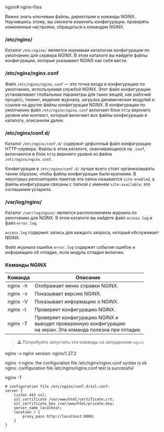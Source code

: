 ngoni# nginx-files

Важно знать ключевые файлы, директории и команды NGINX. Научившись этому,
вы сможете изменять конфигурации, проверять измененные настройки,
обращаться к командам NGINX.

### /etc/nginx/

Каталог `/etc/nginx/` является корневым каталогом конфигурации по умолчанию для сервера NGINX.
В этом каталоге вы найдете файлы конфигурации, которые указывают NGINX как себя вести.

### /etc/nginx/nginx.conf

Файл `/etc/nginx/nginx.conf` — это точка входа в конфигурацию по умолчанию, используемая службой NGINX.
Этот файл конфигурации устанавливает глобальные параметры для таких вещей, как рабочий процесс,
тюнинг, ведение журнала, загрузка динамических модулей и ссылки на другие файлы конфигурации NGINX. В
конфигурации по умолчанию файл `/etc/nginx/nginx.conf` включает блок `http` верхнего уровня
или контекст, который включает все файлы конфигурации в каталоге, описанном далее.

### /etc/nginx/conf.d/

Каталог `/etc/nginx/conf.d/` содержит дефолтный файл конфигурации HTTP-сервера. Файлы в этом каталоге,
оканчивающиеся на `.conf`, включаются в блок `http` верхнего уровня из файла `/etc/nginx/nginx.conf`.

Конфигурации в `/etc/nginx/conf.d/` лучше всего стоит организовывать таким образом, чтобы файлы конфигурации были краткими. В некоторых репозиториях пакетов эта папка называется `site-enabled`, а файлы конфигурации связаны с папкой с именем `site-available`; это соглашение устарело.

### /var/log/nginx/

Каталог `/var/log/nginx/` является расположением журнала по умолчанию для NGINX. В этом каталоге вы
найдете файл `access.log` и файл `error.log`.

`access.log` содержит запись для каждого запроса, который обслуживает NGINX.

Файл журнала ошибок `error.log` содержит события ошибок и информацию об отладке, если модуль
отладки включен.

### Команды NGINX

| Команда  | Описание                                                                                                         |
| -------- | ---------------------------------------------------------------------------------------------------------------- |
| nginx -h | Отображает меню справки NGINX.                                                                                   |
| nginx -v | Показывает версию NGINX.                                                                                         |
| nginx -V | Показывает информацию о NGINX.                                                                                   |
| nginx -t | Проверяет конфигурацию NGINX.                                                                                    |
| nginx -T | Проверяет конфигурацию NGINX и<br>выводит проверенную конфигурацию<br>на экран. Эта команда полезна при отладке. |

> 🕹 Попробуйте запустить эти команды на запущенном `nginx`

nginx -v
    nginx version: nginx/1.27.2

nginx -t
    nginx: the configuration file /etc/nginx/nginx.conf syntax is ok
    nginx: configuration file /etc/nginx/nginx.conf test is successful

nginx -T

    # configuration file /etc/nginx/conf.d/ssl.conf:
    server {
        listen 443 ssl;
        ssl_certificate /var/www/html/certificate.crt;
        ssl_certificate_key /var/www/html/private.key;
        server_name localhost;
        location / {
            proxy_pass http://localhost:8080;
        }
    }